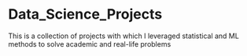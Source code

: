# Data_Science_Projects
This is a collection of projects with which I leveraged statistical and ML methods to solve academic and real-life problems
